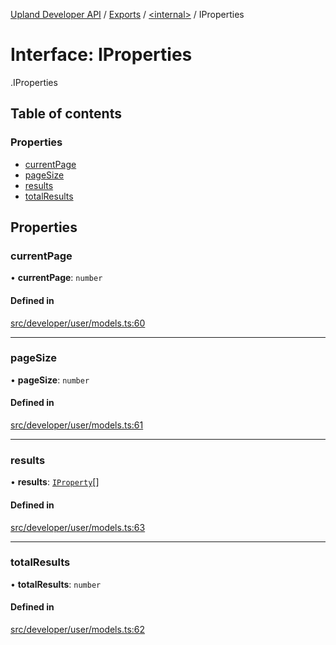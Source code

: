 [Upland Developer API](../README.md) / [Exports](../modules.md) / [<internal\>](../modules/internal_.md) / IProperties

# Interface: IProperties

[<internal>](../modules/internal_.md).IProperties

## Table of contents

### Properties

- [currentPage](internal_.IProperties-1.md#currentpage)
- [pageSize](internal_.IProperties-1.md#pagesize)
- [results](internal_.IProperties-1.md#results)
- [totalResults](internal_.IProperties-1.md#totalresults)

## Properties

### currentPage

• **currentPage**: `number`

#### Defined in

[src/developer/user/models.ts:60](https://github.com/IIKris/upland-api-wrapper/blob/30ebe98/src/developer/user/models.ts#L60)

___

### pageSize

• **pageSize**: `number`

#### Defined in

[src/developer/user/models.ts:61](https://github.com/IIKris/upland-api-wrapper/blob/30ebe98/src/developer/user/models.ts#L61)

___

### results

• **results**: [`IProperty`](internal_.IProperty-1.md)[]

#### Defined in

[src/developer/user/models.ts:63](https://github.com/IIKris/upland-api-wrapper/blob/30ebe98/src/developer/user/models.ts#L63)

___

### totalResults

• **totalResults**: `number`

#### Defined in

[src/developer/user/models.ts:62](https://github.com/IIKris/upland-api-wrapper/blob/30ebe98/src/developer/user/models.ts#L62)

